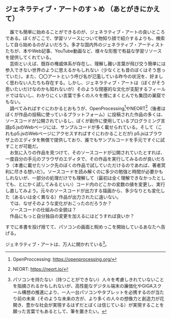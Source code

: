 ## ジェネラティブ・アートのすゝめ （あとがきにかえて）
　誰でも簡単に始めることができるのが、ジェネラティブ・アートの良いところである。ぼくがここで、学習リソースについて物知り顔で紹介するよりも、検索して自ら始めるのがよいだろう。多才な国内外のジェネラティブ・アーティストたちが、本やWeb記事、YouTube動画など、様々な形態で有益な学習リソースを提供してくれている。    
　芸術といえば、既存の権威体系が存在し、理解し難い言葉が飛び交う簡単には参入できない世界のように思えるかもしれない（少なくとも昔のぼくはそう思っていた）。また、〇〇アートという呼び名が氾濫している昨今の状況を、好ましく思わない人たちも存在する。しかし、ジェネラティブ・アートは（ぼくがそう思いたいだけなのかも知れないが）そのような閉塞的な文化が支配するフィールドではないし、わかりにくい言葉で多くの人々を煙にまくとんでも集団の巣窟でもない。  
　調べてみればすぐにわかるとおもうが、OpenProcessing[^1]やNEORT[^2]（後者はぼくが作品の投稿に使っているプラットフォーム）に投稿された作品の多くは、ソースコードが公開されているし、ぼくが創作に使用しているプログラミング言語p5.jsのWebページには、サンプルコードが多く載せられている。そして（これもp5.jsのWebページにアクセスすればすぐにわかることだが) p5.jsはブラウザ上のエディタを無償で提供しており、誰でもサンプルコードを手元ですぐに試すことが可能だ。    
　お気に入りの作品を見つけて、そのソースコードが公開されていたとすれば、一度自分の手元のブラウザのエディタで、その作品を実行してみるのが良いだろう（本書に載せたリンク先のぼくの作品で試していただけるのであれば、著者冥利に尽きる想いだ）。ソースコードを読み解くのに多少の勉強と時間が必要かもしれないが、一部分の処理だけでも理解して（最初は全く理解できなかったとしても、とにかく試してみるといい）コード内のどこかの変数の値を変更し、実行し直してみよう。元々のソースコードが出力する描画から、多少なりとも変化した（あるいは全く異なる）作品が出力されたに違いない。  
　では、なぜそのような変化がおこったのだろうか？  
　ソースコードの仕組みの全貌は？  
　作品にもっと自分独自の変更を加えるにはどうすれば良いか？   

すでに本書を投げ捨てて、パソコンの画面と睨めっこを開始しているあなたへ告げる。  

ジェネラティブ・アートは、万人に開かれている[^3]。  

[^1]: OpenProccessing: https://openprocessing.org/
[^2]: NEORT: https://neort.io/
[^3]: パソコンを持たない（持つことができない）人々を考慮しきれていないことを指摘されるかもしれないが、高性能なデジタル端末の廉価化やGIGAスクール構想の推進により、一人一台パソコンやタブレットを必携するのが当たり前の未来（そのような未来の方が、より多くの人々の想像力と創造力が花開き、豊かな社会が実現するはずだとぼくは信じている）が実現することを願った言葉でもあるとして、筆を置きたい。
